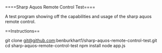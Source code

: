 ====Sharp Aquos Remote Control Test====

A test program showing off the capabilities and usage of the sharp aquos remote control.

==Instructions==


git clone git@github.com:benburkhart1/sharp-aquos-remote-control-test.git
cd sharp-aquos-remote-control-test
npm install
node app.js
